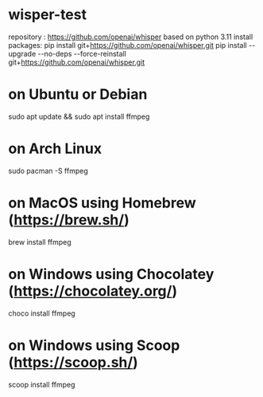 # wisper-test

repository : https://github.com/openai/whisper
based on python 3.11
install packages:
pip install git+https://github.com/openai/whisper.git 
pip install --upgrade --no-deps --force-reinstall git+https://github.com/openai/whisper.git
# on Ubuntu or Debian
sudo apt update && sudo apt install ffmpeg

# on Arch Linux
sudo pacman -S ffmpeg

# on MacOS using Homebrew (https://brew.sh/)
brew install ffmpeg

# on Windows using Chocolatey (https://chocolatey.org/)
choco install ffmpeg

# on Windows using Scoop (https://scoop.sh/)
scoop install ffmpeg
